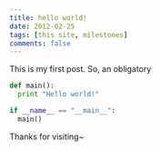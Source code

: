 ```yaml
---
title: hello world!
date: 2012-02-25
tags: [this site, milestones]
comments: false
---
```



This is my first post. So, an obligatory


``` python
def main():
  print "Hello world!"

if __name__ == "__main__":
  main()
```

Thanks for visiting~

